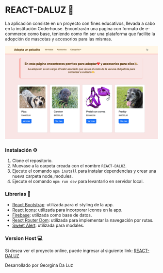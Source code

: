 # REACT-DALUZ 🛒

La aplicación consiste en un proyecto con fines educativos, llevada a cabo en la institución Coderhouse.
Encontrarán una pagina con formato de e-commerce como base, teniendo como fin ser una plataforma que facilite la adopción de mascotas y accesorios para las mismas.

![imagen](/public/img/REACT-DALUZ%20APP.png)

### Instalación ⚙️

1. Clone el repositorio.
2. Muevase a la carpeta creada con el nombre `REACT-DALUZ`.
3. Ejecute el comando `npm install` para instalar dependencias y crear una nueva carpeta node_modules.
4. Ejecute el comando `npm run dev` para levantarlo en servidor local.

### Librerias 🦾

- [React Bootstrap](http://react-bootstrap.netlify.app/): utilizada para el styling de la app.
- [React Icons](https://react-icons.github.io/react-icons/): utilizada para incorporar iconos en la app.
- [Firebase](https://firebase.google.com): utilizada como base de datos.
- [React Router Dom](https://reactrouter.com/): utilizada para implementar la navegación por rutas.
- [Sweet Alert](https://sweetalert2.github.io/#download): utilizada para modales.

### Version Host 💻

Si desea ver el proyecto online, puede ingresar al siguiente link:
[REACT-DALUZ]()

Desarrollado por Georgina Da Luz
